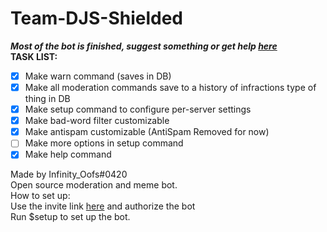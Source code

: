 # Team-DJS-Shielded
**_Most of the bot is finished, suggest something or get help [here](https://discord.gg/YEsEQvW9Xw)_**  
**TASK LIST:**  
- [x] Make warn command (saves in DB)
- [x] Make all moderation commands save to a history of infractions type of thing in DB
- [X] Make setup command to configure per-server settings
- [X] Make bad-word filter customizable
- [X] Make antispam customizable (AntiSpam Removed for now)
- [ ] Make more options in setup command
- [X] Make help command
  
Made by Infinity_Oofs#0420  
Open source moderation and meme bot.  
How to set up:  
Use the invite link [here](https://discord.com/api/oauth2/authorize?client_id=863465066308829184&permissions=469888087&scope=bot) and authorize the bot  
Run $setup to set up the bot.  
